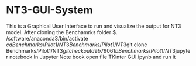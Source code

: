 # NT3-GUI-System
This is a Graphical User Interface to run and visualize the output for NT3 model. 
After cloning the Benchamrks folder
$. /software/anaconda3/bin/activate
$cd Benchmarks/Pilot1/NT3
Benchmarks/Pilot1/NT3$git clone 
Benchmarks/Pilot1/NT3$git checkout a9b79061b
Benchmarks/Pilot1/NT3$jupyter notebook
In Jupyter Note book open file TKinter GUI.ipynb and run it
